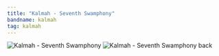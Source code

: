 ```yaml
---
title: "Kalmah - Seventh Swamphony"
bandname: kalmah
tag: kalmah
---
```


![Kalmah - Seventh Swamphony]({{site.baseurl}}images/shirts/kalmah-seventh-swamphony.png)
![Kalmah - Seventh Swamphony back]({{site.baseurl}}images/shirts/kalmah-seventh-swamphony-b.png)